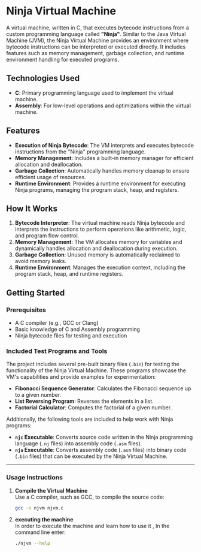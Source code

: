 # Ninja Virtual Machine

A virtual machine, written in C, that executes bytecode instructions from a custom programming language called **"Ninja"**. Similar to the Java Virtual Machine (JVM), the Ninja Virtual Machine provides an environment where bytecode instructions can be interpreted or executed directly. It includes features such as memory management, garbage collection, and runtime environment handling for executed programs.

## Technologies Used

- **C**: Primary programming language used to implement the virtual machine.
- **Assembly**: For low-level operations and optimizations within the virtual machine.

## Features

- **Execution of Ninja Bytecode**: The VM interprets and executes bytecode instructions from the "Ninja" programming language.
- **Memory Management**: Includes a built-in memory manager for efficient allocation and deallocation.
- **Garbage Collection**: Automatically handles memory cleanup to ensure efficient usage of resources.
- **Runtime Environment**: Provides a runtime environment for executing Ninja programs, managing the program stack, heap, and registers.

## How It Works

1. **Bytecode Interpreter**: The virtual machine reads Ninja bytecode and interprets the instructions to perform operations like arithmetic, logic, and program flow control.
2. **Memory Management**: The VM allocates memory for variables and dynamically handles allocation and deallocation during execution.
3. **Garbage Collection**: Unused memory is automatically reclaimed to avoid memory leaks.
4. **Runtime Environment**: Manages the execution context, including the program stack, heap, and runtime registers.

## Getting Started

### Prerequisites

- A C compiler (e.g., GCC or Clang)
- Basic knowledge of C and Assembly programming
- Ninja bytecode files for testing and execution

### Included Test Programs and Tools

The project includes several pre-built binary files (`.bin`) for testing the functionality of the Ninja Virtual Machine. These programs showcase the VM's capabilities and provide examples for experimentation:

- **Fibonacci Sequence Generator**: Calculates the Fibonacci sequence up to a given number.
- **List Reversing Program**: Reverses the elements in a list.
- **Factorial Calculator**: Computes the factorial of a given number.

Additionally, the following tools are included to help work with Ninja programs:

- **`njc` Executable**: Converts source code written in the Ninja programming language (`.nj` files) into assembly code (`.asm` files).
- **`nja` Executable**: Converts assembly code (`.asm` files) into binary code (`.bin` files) that can be executed by the Ninja Virtual Machine.

---

### Usage Instructions

1. **Compile the Virtual Machine**  
   Use a C compiler, such as GCC, to compile the source code:
   ```bash
   gcc -o njvm njvm.c

2. **executing the machine**   
   In order to execute the machine and learn how to use it , In the command line enter:
   ```bash
   ./njvm --help 
    

